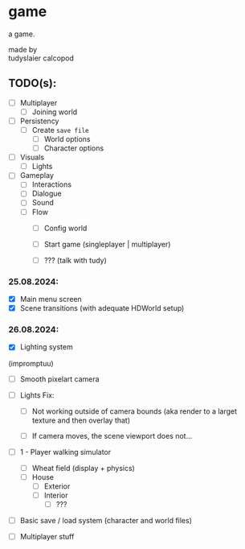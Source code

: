 # game

a game.

made by<br>
tudyslaier calcopod

## TODO(s):
- [ ] Multiplayer
  - [ ] Joining world
- [ ] Persistency
  - [ ] Create `save file`
    - [ ] World options
    - [ ] Character options
- [ ] Visuals
  - [ ] Lights
- [ ] Gameplay
  - [ ] Interactions
  - [ ] Dialogue
  - [ ] Sound
  - [ ] Flow
    - [ ] Config world
    - [ ] Start game (singleplayer | multiplayer)
    - [ ] ??? (talk with tudy)


### 25.08.2024:
- [x] Main menu screen
- [x] Scene transitions (with adequate HDWorld setup)

### 26.08.2024:
- [x] Lighting system

(impromptuu)
- [ ] Smooth pixelart camera

- [ ] Lights Fix:
  - [ ] Not working outside of camera bounds (aka render to a larget texture and then overlay that)
  - [ ] If camera moves, the scene viewport does not...


- [ ] 1 - Player walking simulator
  - [ ] Wheat field (display + physics)
  - [ ] House
    - [ ] Exterior
    - [ ] Interior
      - [ ] ???
- [ ] Basic save / load system (character and world files)
- [ ] Multiplayer stuff

